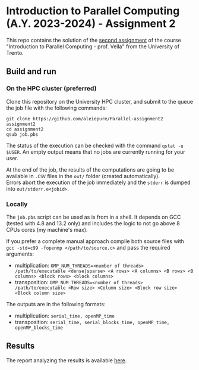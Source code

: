 # Introduction to Parallel Computing (A.Y. 2023-2024) - Assignment 2

This repo contains the solution of the [second assignment](homework2.pdf) of the course "Introduction to Parallel 
Computing - prof. Vella" from the University of Trento.

## Build and run
### On the HPC cluster (preferred)

Clone this repository on the University HPC cluster, and submit to the queue the job file with the following 
commands:

```shell
git clone https://github.com/aleiepure/Parallel-assignment2 assignment2
cd assignment2
qsub job.pbs
```

The status of the execution can be checked with the command `qstat -u $USER`. An empty output means that no jobs are 
currently running for your user.

At the end of the job, the results of the computations are going to be available in `.CSV` files in the `out/` folder 
(created automatically). \
Errors abort the execution of the job immediately and the `stderr` is dumped into `out/stderr.e<jobid>`.

### Locally
The `job.pbs` script can be used as is from in a shell. It depends on GCC (tested with 4.8 and 13.2 only) 
and includes the logic to not go above 8 CPUs cores (my machine's max).

If you prefer a complete manual approach compile both source files with `gcc -std=c99 -fopenmp </path/to/source.c>` and 
pass the required arguments:
- multiplication: `OMP_NUM_THREADS=<number of threads> /path/to/executable <dense|sparse> <A rows> <A columns> <B rows> <B columns> <block rows> <block columns>`
- transposition: `OMP_NUM_THREADS=<number of threads> /path/to/executable <Row size> <Column size> <Block row size> <Block column size>`

The outputs are in the following formats:
- multiplication: `serial_time, openMP_time`
- transposition: `serial_time, serial_blocks_time, openMP_time, openMP_blocks_time`

## Results
The report analyzing the results is available [here](report/build/report.pdf).
